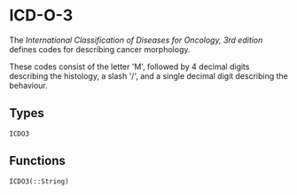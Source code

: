 # ICD-O-3

The _International Classification of Diseases for Oncology, 3rd edition_
defines codes for describing cancer morphology. 

These codes consist of the letter 'M', followed by 4 decimal digits describing
the histology, a slash '/', and a single decimal digit describing the behaviour.

## Types
```@docs
ICDO3
```

## Functions

```@docs
ICDO3(::String)
```
